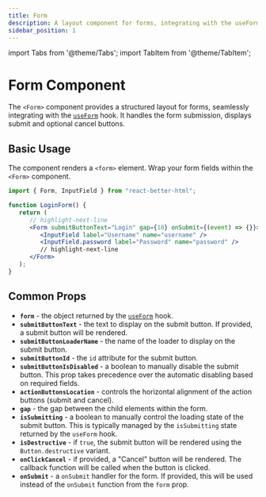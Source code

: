 ```yaml
---
title: Form
description: A layout component for forms, integrating with the useForm hook
sidebar_position: 1
---
```


import Tabs from '@theme/Tabs';
import TabItem from '@theme/TabItem';

# Form Component

The `<Form>` component provides a structured layout for forms, seamlessly integrating with the [`useForm`](../hooks/use-form) hook. It handles the form submission, displays submit and optional cancel buttons.

## Basic Usage

The component renders a `<form>` element. Wrap your form fields within the `<Form>` component.

```jsx
import { Form, InputField } from "react-better-html";

function LoginForm() {
   return (
      // highlight-next-line
      <Form submitButtonText="Login" gap={10} onSubmit={(event) => {}}>
         <InputField label="Username" name="username" />
         <InputField.password label="Password" name="password" />
         // highlight-next-line
      </Form>
   );
}
```

## Common Props

-  **`form`** - the object returned by the [`useForm`](../hooks/use-form) hook.
-  **`submitButtonText`** - the text to display on the submit button. If provided, a submit button will be rendered.
-  **`submitButtonLoaderName`** - the name of the loader to display on the submit button.
-  **`submitButtonId`** - the `id` attribute for the submit button.
-  **`submitButtonIsDisabled`** - a boolean to manually disable the submit button. This prop takes precedence over the automatic disabling based on required fields.
-  **`actionButtonsLocation`** - controls the horizontal alignment of the action buttons (submit and cancel).
-  **`gap`** - the gap between the child elements within the form.
-  **`isSubmitting`** - a boolean to manually control the loading state of the submit button. This is typically managed by the `isSubmitting` state returned by the `useForm` hook.
-  **`isDestructive`** - if `true`, the submit button will be rendered using the `Button.destructive` variant.
-  **`onClickCancel`** - if provided, a "Cancel" button will be rendered. The callback function will be called when the button is clicked.
-  **`onSubmit`** - a `onSubmit` handler for the form. If provided, this will be used instead of the `onSubmit` function from the `form` prop.
